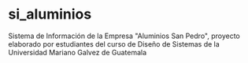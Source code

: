 # si_aluminios
Sistema de Información de la Empresa "Aluminios San Pedro", proyecto elaborado por estudiantes del curso de Diseño de Sistemas de la Universidad Mariano Galvez de Guatemala
